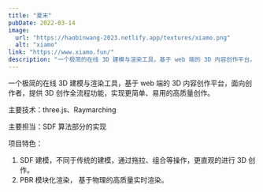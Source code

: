 ```yaml
---
title: "夏末"
pubDate: 2022-03-14
image:
  url: "https://haobinwang-2023.netlify.app/textures/xiamo.png"
  alt: "xiamo"
link: "https://www.xiamo.fun/"
description: "一个极简的在线 3D 建模与渲染工具，基于 web 端的 3D 内容创作平台。"
---
```


一个极简的在线 3D 建模与渲染工具，基于 web 端的 3D 内容创作平台，面向创作者，提供 3D 创作全流程功能，实现更简单、易用的高质量创作。

主要技术：three.js、Raymarching

主要担当：SDF 算法部分的实现

项目特色：

1. SDF 建模，不同于传统的建模，通过拖拉、组合等操作，更直观的进行 3D 创作。
2. PBR 模块化渲染， 基于物理的高质量实时渲染。
